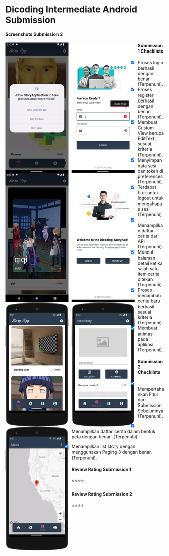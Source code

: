# Dicoding Intermediate Android Submission 

#### Screenshots Submission 2
<img src="https://github.com/MayorBee404/Intermediate-Android-Submission/blob/master/screenshot/ss1.png"
     alt="Submission 2"
     style="float: left; margin-right: 10px;"
     width="200" /> 
<img src="https://github.com/MayorBee404/Intermediate-Android-Submission/blob/master/screenshot/ss7.png"
     alt="Submission 2"
     style="float: left; margin-right: 10px;"
     width="200" />
<img src="https://github.com/MayorBee404/Intermediate-Android-Submission/blob/master/screenshot/ss9.png"
     alt="Submission 2"
     style="float: left; margin-right: 10px;"
     width="200" />
<img src="https://github.com/MayorBee404/Intermediate-Android-Submission/blob/master/screenshot/ss6.png"
     alt="Submission 2"
     style="float: left; margin-right: 10px;"
     width="200" />
<img src="https://github.com/MayorBee404/Intermediate-Android-Submission/blob/master/screenshot/ss10.png"
     alt="Submission 2"
     style="float: left; margin-right: 10px;"
     width="200" /> 
<img src="https://github.com/MayorBee404/Intermediate-Android-Submission/blob/master/screenshot/ss11.png"
     alt="Submission 2"
     style="float: left; margin-right: 10px;"
     width="200" />
<img src="https://github.com/MayorBee404/Intermediate-Android-Submission/blob/master/screenshot/ss12.png"
     alt="Submission 2"
     style="float: left; margin-right: 10px;"
     width="200" />


#### Submission 1 Checklists
- [x] Proses login berhasil dengan benar (Terpenuhi)</strong>.
- [x] Proses register berhasil dengan benar (Terpenuhi)</strong>.
- [x] Membuat Custom View berupa EditText sesuai kriteria (Terpenuhi)</strong>.
- [x] Menyimpan data sesi dan token di preferences (Terpenuhi).</strong>
- [x] Terdapat fitur untuk logout untuk mengahapus sesi (Terpenuhi) </strong>
- [x] Menampilkan daftar cerita dari API (Terpenuhi)</strong>.
- [x] Muncul halaman detail ketika salah satu item cerita ditekan (Terpenuhi)</strong>.
- [x] Proses menambah cerita baru berhasil sesuai kriteria (Terpenuhi)</strong>.
- [x] Membuat animasi pada aplikasi (Terpenuhi).</strong>

#### Submission 2 Checklists
- [x] Mempertahankan Fitur dari Submission Sebelumnya (Terpenuhi)</strong>.
- [x] Menampilkan daftar cerita dalam bentuk peta dengan benar.  (Terpenuhi)</strong>.
- [x] Menampilkan list story dengan menggunakan Paging 3 dengan benar. (Terpenuhi)</strong>.


#### Review Rating Submission 1
:star::star::star::star:


#### Review Rating Submission 2
:star::star::star::star:
